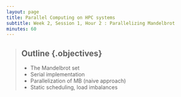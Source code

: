 ```yaml
---
layout: page
title: Parallel Computing on HPC systems
subtitle: Week 2, Session 1, Hour 2 : Parallelizing Mandelbrot
minutes: 60
---
```

> ##  Outline {.objectives}
> * The Mandelbrot set
> * Serial implementation
> * Parallelization of MB (naive approach)
> * Static scheduling, load imbalances
